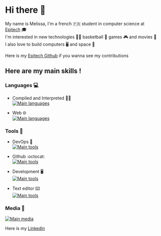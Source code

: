 # Hi there 👋
My name is Melissa, I'm a french :fr: student in computer science at [Epitech](https://www.epitech.eu/) :mortar_board: <br>
I'm interested in new technologies :woman_technologist: basketball :basketball: games :video_game: and movies :movie_camera: <br>
I also love to build computers :desktop_computer: and space :milky_way:

Here is my [Epitech Github](https://www.github.com/Melissa-Laget) if you wanna see my contributions

## Here are my main skills !

### Languages :computer:

- Compiled and Interpreted :technologist: <br>
[![Main languages](https://skillicons.dev/icons?i=c,cpp,python&perline=5)](https://github.com/tandpfun/skill-icons)

- Web :globe_with_meridians:<br>
[![Main languages](https://skillicons.dev/icons?i=html,css,php,js,ts,react,nextjs&perline=7)](https://github.com/tandpfun/skill-icons)

### Tools :wrench:

- DevOps :whale2:<br>
[![Main tools](https://skillicons.dev/icons?i=docker,jenkins,mysql&perline=5)](https://github.com/tandpfun/skill-icons)

- Github :octocat:<br>
[![Main tools](https://skillicons.dev/icons?i=github,git,githubactions&perline=5)](https://github.com/tandpfun/skill-icons)

- Development :desktop_computer:<br>
[![Main tools](https://skillicons.dev/icons?i=linux,cmake,postman,powershell,bash&perline=5)](https://github.com/tandpfun/skill-icons)

- Text editor :keyboard:<br>
[![Main tools](https://skillicons.dev/icons?i=idea,vscode,md,emacs&perline=5)](https://github.com/tandpfun/skill-icons)

### Media :iphone:
[![Main media](https://skillicons.dev/icons?i=linkedin,discord,mastodon&perline=5)](https://github.com/tandpfun/skill-icons)<br>

Here is my [Linkedin](https://www.linkedin.com/in/mélissa-laget)
